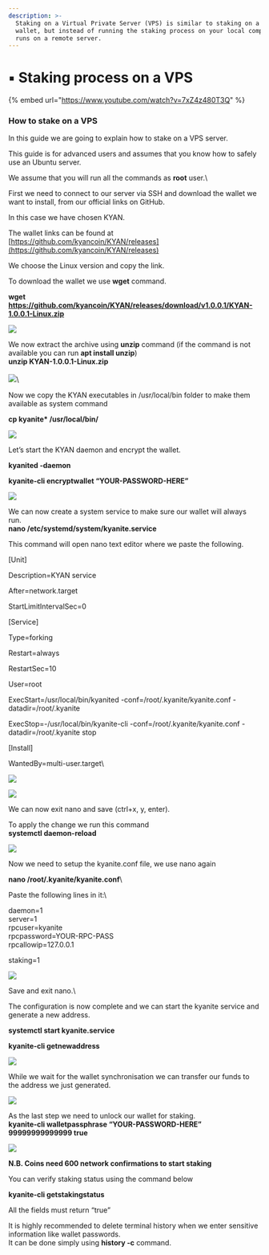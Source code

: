 ```yaml
---
description: >-
  Staking on a Virtual Private Server (VPS) is similar to staking on a desktop
  wallet, but instead of running the staking process on your local computer, it
  runs on a remote server.
---
```


# ▪ Staking process on a VPS

{% embed url="https://www.youtube.com/watch?v=7xZ4z480T3Q" %}



### How to stake on a VPS <a href="#_gjfles2s8o27" id="_gjfles2s8o27"></a>

In this guide we are going to explain how to stake on a VPS server.

This guide is for advanced users and assumes that you know how to safely use an Ubuntu server.

We assume that you will run all the commands as **root** user.\


First we need to connect to our server via SSH and download the wallet we want to install, from our official links on GitHub.

In this case we have chosen KYAN.

The wallet links can be found at [https://github.com/kyancoin/KYAN/releases](https://github.com/kyancoin/KYAN/releases)

We choose the Linux version and copy the link.

To download the wallet we use **wget** command.

**wget https://github.com/kyancoin/KYAN/releases/download/v1.0.0.1/KYAN-1.0.0.1-Linux.zip**

![](<../../.gitbook/assets/0 (1) (2)>)

We now extract the archive using **unzip** command (if the command is not available you can run **apt install unzip**)\
**unzip KYAN-1.0.0.1-Linux.zip**\
\
![](<../../.gitbook/assets/1 (2)>)\


Now we copy the KYAN executables in /usr/local/bin folder to make them available as system command

**cp kyanite\* /usr/local/bin/**

![](<../../.gitbook/assets/2 (1)>)

Let’s start the KYAN daemon and encrypt the wallet.

**kyanited -daemon**

**kyanite-cli encryptwallet “YOUR-PASSWORD-HERE”**

![](<../../.gitbook/assets/3 (1) (1)>)

We can now create a system service to make sure our wallet will always run.\
**nano /etc/systemd/system/kyanite.service**

This command will open nano text editor where we paste the following.

\[Unit]

Description=KYAN service

After=network.target

StartLimitIntervalSec=0

\[Service]

Type=forking

Restart=always

RestartSec=10

User=root

ExecStart=/usr/local/bin/kyanited -conf=/root/.kyanite/kyanite.conf -datadir=/root/.kyanite

ExecStop=-/usr/local/bin/kyanite-cli -conf=/root/.kyanite/kyanite.conf -datadir=/root/.kyanite stop

\[Install]

WantedBy=multi-user.target\


![](<../../.gitbook/assets/4 (2)>)

![](<../../.gitbook/assets/5 (1)>)

We can now exit nano and save (ctrl+x, y, enter).

To apply the change we run this command\
**systemctl daemon-reload**

![](../../.gitbook/assets/6)

Now we need to setup the kyanite.conf file, we use nano again

**nano /root/.kyanite/kyanite.conf**\


Paste the following lines in it:\


daemon=1\
server=1\
rpcuser=kyanite\
rpcpassword=YOUR-RPC-PASS\
rpcallowip=127.0.0.1

staking=1

![](../../.gitbook/assets/7)

Save and exit nano.\


The configuration is now complete and we can start the kyanite service and generate a new address.

**systemctl start kyanite.service**

**kyanite-cli getnewaddress**

![](<../../.gitbook/assets/8 (1)>)

While we wait for the wallet synchronisation we can transfer our funds to the address we just generated.

![](../../.gitbook/assets/9)

As the last step we need to unlock our wallet for staking.\
**kyanite-cli walletpassphrase “YOUR-PASSWORD-HERE” 99999999999999 true**

![](../../.gitbook/assets/10)

**N.B. Coins need 600 network confirmations to start staking**

You can verify staking status using the command below

**kyanite-cli getstakingstatus**

All the fields must return “true”

It is highly recommended to delete terminal history when we enter sensitive information like wallet passwords.\
It can be done simply using **history -c** command.
